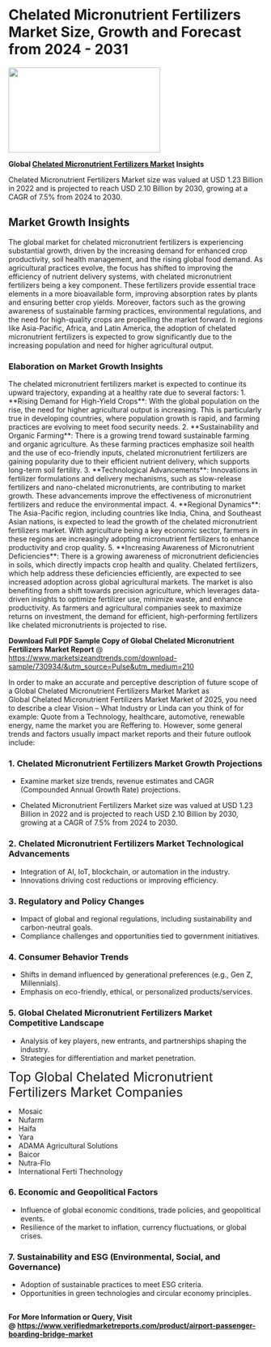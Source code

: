 <H1>Chelated Micronutrient Fertilizers Market Size, Growth and Forecast from 2024 - 2031</H1><img class="aligncenter size-medium wp-image-584254" src="https://thirdeyenews.in/wp-content/uploads/2024/09/Global-Market-Research-300x168.jpeg" alt="" width="300" height="168" /><p><strong>Global&nbsp;<a href="https://www.marketsizeandtrends.com/download-sample/730934/&amp;utm_source=Pulse&amp;utm_medium=210">Chelated Micronutrient Fertilizers Market</a> Insights</strong></p><p>Chelated Micronutrient Fertilizers Market size was valued at USD 1.23 Billion in 2022 and is projected to reach USD 2.10 Billion by 2030, growing at a CAGR of 7.5% from 2024 to 2030.</p><p><h2>Market Growth Insights</h2> The global market for chelated micronutrient fertilizers is experiencing substantial growth, driven by the increasing demand for enhanced crop productivity, soil health management, and the rising global food demand. As agricultural practices evolve, the focus has shifted to improving the efficiency of nutrient delivery systems, with chelated micronutrient fertilizers being a key component. These fertilizers provide essential trace elements in a more bioavailable form, improving absorption rates by plants and ensuring better crop yields. Moreover, factors such as the growing awareness of sustainable farming practices, environmental regulations, and the need for high-quality crops are propelling the market forward. In regions like Asia-Pacific, Africa, and Latin America, the adoption of chelated micronutrient fertilizers is expected to grow significantly due to the increasing population and need for higher agricultural output. <h3>Elaboration on Market Growth Insights</h3> The chelated micronutrient fertilizers market is expected to continue its upward trajectory, expanding at a healthy rate due to several factors: 1. **Rising Demand for High-Yield Crops**: With the global population on the rise, the need for higher agricultural output is increasing. This is particularly true in developing countries, where population growth is rapid, and farming practices are evolving to meet food security needs. 2. **Sustainability and Organic Farming**: There is a growing trend toward sustainable farming and organic agriculture. As these farming practices emphasize soil health and the use of eco-friendly inputs, chelated micronutrient fertilizers are gaining popularity due to their efficient nutrient delivery, which supports long-term soil fertility. 3. **Technological Advancements**: Innovations in fertilizer formulations and delivery mechanisms, such as slow-release fertilizers and nano-chelated micronutrients, are contributing to market growth. These advancements improve the effectiveness of micronutrient fertilizers and reduce the environmental impact. 4. **Regional Dynamics**: The Asia-Pacific region, including countries like India, China, and Southeast Asian nations, is expected to lead the growth of the chelated micronutrient fertilizers market. With agriculture being a key economic sector, farmers in these regions are increasingly adopting micronutrient fertilizers to enhance productivity and crop quality. 5. **Increasing Awareness of Micronutrient Deficiencies**: There is a growing awareness of micronutrient deficiencies in soils, which directly impacts crop health and quality. Chelated fertilizers, which help address these deficiencies efficiently, are expected to see increased adoption across global agricultural markets. The market is also benefiting from a shift towards precision agriculture, which leverages data-driven insights to optimize fertilizer use, minimize waste, and enhance productivity. As farmers and agricultural companies seek to maximize returns on investment, the demand for efficient, high-performing fertilizers like chelated micronutrients is projected to rise. </p><p><span class=""><strong>Download Full PDF Sample Copy of Global Chelated Micronutrient Fertilizers Market Report</strong> @ <a href="https://www.marketsizeandtrends.com/download-sample/730934/&amp;utm_source=Pulse&amp;utm_medium=210" target="_blank">https://www.marketsizeandtrends.com/download-sample/730934/&amp;utm_source=Pulse&amp;utm_medium=210</a></span></p><p>In order to make an accurate and perceptive description of future scope of a Global&nbsp;Chelated Micronutrient Fertilizers Market Market as Global&nbsp;Chelated Micronutrient Fertilizers Market Market of 2025, you need to describe a clear Vision &ndash; What Industry or Linda can you think of for example: Quote from a Technology, healthcare, automotive, renewable energy, name the market you are Reffering to. However, some general trends and factors usually impact market reports and their future outlook include:</p><h3>1.&nbsp;<strong>Chelated Micronutrient Fertilizers Market Growth Projections</strong></h3><ul><li>Examine market size trends, revenue estimates and CAGR (Compounded Annual Growth Rate) projections.</li><li><p>Chelated Micronutrient Fertilizers Market size was valued at USD 1.23 Billion in 2022 and is projected to reach USD 2.10 Billion by 2030, growing at a CAGR of 7.5% from 2024 to 2030.</p></li></ul><h3>2.&nbsp;<strong>Chelated Micronutrient Fertilizers Market Technological Advancements</strong></h3><ul><li>Integration of AI, IoT, blockchain, or automation in the industry.</li><li>Innovations driving cost reductions or improving efficiency.</li></ul><h3>3.&nbsp;<strong>Regulatory and Policy Changes</strong></h3><ul><li>Impact of global and regional regulations, including sustainability and carbon-neutral goals.</li><li>Compliance challenges and opportunities tied to government initiatives.</li></ul><h3>4.&nbsp;<strong>Consumer Behavior Trends</strong></h3><ul><li>Shifts in demand influenced by generational preferences (e.g., Gen Z, Millennials).</li><li>Emphasis on eco-friendly, ethical, or personalized products/services.</li></ul><h3>5.&nbsp;<strong>Global Chelated Micronutrient Fertilizers Market Competitive Landscape</strong></h3><ul><li>Analysis of key players, new entrants, and partnerships shaping the industry.</li><li>Strategies for differentiation and market penetration.</li></ul><p data-pm-slice="1 1 []"><span style="color: inherit; font-family: inherit; font-size: 25px;">Top Global Chelated Micronutrient Fertilizers Market Companies</span></p><div class="" data-test-id=""><p><li>Mosaic</li><li> Nufarm</li><li> Haifa</li><li> Yara</li><li> ADAMA Agricultural Solutions</li><li> Baicor</li><li> Nutra-Flo</li><li> International Ferti Thechnology</li></p></div><h3>6.&nbsp;<strong>Economic and Geopolitical Factors</strong></h3><ul><li>Influence of global economic conditions, trade policies, and geopolitical events.</li><li>Resilience of the market to inflation, currency fluctuations, or global crises.</li></ul><h3>7.&nbsp;<strong>Sustainability and ESG (Environmental, Social, and Governance)</strong></h3><ul><li>Adoption of sustainable practices to meet ESG criteria.</li><li>Opportunities in green technologies and circular economy principles.</li></ul><h2><strong style="font-size: 14px;">For More Information or Query, Visit @&nbsp;</strong><a style="background-color: #ffffff; font-size: 14px;" href="https://www.marketsizeandtrends.com/report/chelated-micronutrient-fertilizers-market/" target="_blank">https://www.verifiedmarketreports.com/product/airport-passenger-boarding-bridge-market</a></h2>
